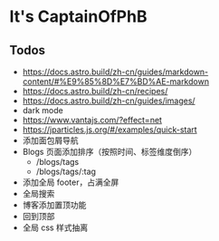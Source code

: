 # It's CaptainOfPhB

## Todos

- <https://docs.astro.build/zh-cn/guides/markdown-content/#%E9%85%8D%E7%BD%AE-markdown>
- <https://docs.astro.build/zh-cn/recipes/>
- <https://docs.astro.build/zh-cn/guides/images/>
- dark mode
- <https://www.vantajs.com/?effect=net>
- <https://jparticles.js.org/#/examples/quick-start>
- 添加面包屑导航
- Blogs 页面添加排序（按照时间、标签维度倒序）
  - /blogs/tags
  - /blogs/tags/:tag
- 添加全局 footer，占满全屏
- 全局搜索
- 博客添加置顶功能
- 回到顶部
- 全局 css 样式抽离
